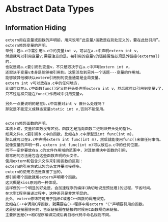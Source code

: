 # Abstract Data Types
## Information Hiding

    extern用在变量或函数的声明前，用来说明“此变量/函数是在别处定义的，要在此处引用”。
    extern修饰变量的声明。
    举例：若a.c中需引用b.c中的变量int v，可以在a.c中声明extern int v，
    然后就可以引用变量v;需要注意的是，被引用的变量v的链接属性必须是外链接(external)的，
    也就是说a.c要引用到变量v，不只是取决于在a.c中声明extern int v，
    还取决于变量v本身是能够被引用到。这里涉及到另外一个话题---变量的作用域。
    能够被其他模块以extern引用到的变量通常是全局变量。
    extern int v可以放在a.c中的任何地方，
    比如可以在a.c中函数func()定义的开头处声明extern int v，然后就可以引用到变量v了，
    只不过这样只能在func()作用域中引用变量v。

    另外一点要说明的是在b.c中需要对int v 做什么处理吗？
    那就是不能定义成静态变量static int v,否则不能使用。


    extern修饰函数的声明。
    本质上讲，变量和函数没有区别。函数名是指向函数二进制块开头处的指针。
    如果文件a.c要引用b.c中的函数，比如在b.c中原型是int func(int m)，
    那么就可以在a.c中声明extern int func(int m)，然后就能使用func()来做任何事情。
    就像变量的声明一样，extern int func(int m)可以放在a.c中的任何位置，
    而不一定非要放在a.c的文件作用域的范围中，对其他模块中函数的引用，
    最常用的方法是包含这些函数声明的头文件。
    使用extern和包含头文件来引用函数的区别：
    extern的引用方式比包含头文件要间接得多。
    extern的使用方法是直接了当的，
    想引用哪个函数就用extern声明哪个函数。
    这大概是kiss原则的一种体现。
    这样做的一个明显的好处是，会加速程序的编译(确切地说是预处理)的过程，节省时间。
    在大型C程序编译过程中，这种差异是非常明显的。
    此外，extern修饰符可用于指示C或者C++函数的调用规范。
    比如在C++中调用C库函数，就需要在C++程序中用extern "C"声明要引用的函数。
    这是给链接器使用的，告诉链接器在链接的时候用C函数规范来链接。
    主要原因是C++和C程序编译完成后再目标代码中命名规则不同。
    
    
    